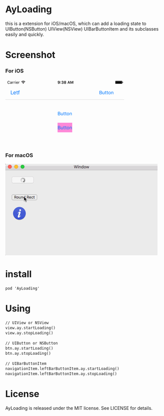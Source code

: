 # AyLoading
this is a extension for iOS/macOS, which can add a loading state to UIButton(NSButton) UIView(NSView) UIBarButtonItem and its subclasses easily and quickly.

# Screenshot

### For iOS
![For iOS](https://github.com/Chakery/AyLoading/blob/master/ExampleForiOS/ayLoadingForiOS.gif)

### For macOS
![For macOS](https://github.com/Chakery/AyLoading/blob/master/ExampleForMacOS/ayLoadingFormacOS.gif)

# install

```
pod 'AyLoading'
```

# Using

```
// UIView or NSView
view.ay.startLoading()
view.ay.stopLoading()

// UIButton or NSButton
btn.ay.startLoading()
btn.ay.stopLoading()

// UIBarButtonItem
navigationItem.leftBarButtonItem.ay.startLoading()
navigationItem.leftBarButtonItem.ay.stopLoading()
```

# License

AyLoading is released under the MIT license. See LICENSE for details.

